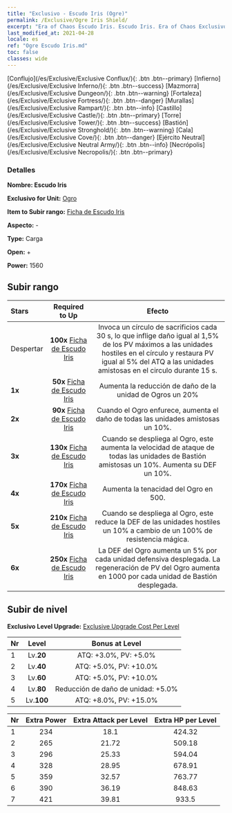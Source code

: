 ```yaml
---
title: "Exclusivo - Escudo Iris (Ogre)"
permalink: /Exclusive/Ogre Iris Shield/
excerpt: "Era of Chaos Escudo Iris. Escudo Iris. Era of Chaos Exclusivo Escudo Iris. Ogro Exclusivo."
last_modified_at: 2021-04-28
locale: es
ref: "Ogre Escudo Iris.md"
toc: false
classes: wide
---
```

 [Conflujo](/es/Exclusive/Exclusive Conflux/){: .btn .btn--primary} [Infierno](/es/Exclusive/Exclusive Inferno/){: .btn .btn--success} [Mazmorra](/es/Exclusive/Exclusive Dungeon/){: .btn .btn--warning} [Fortaleza](/es/Exclusive/Exclusive Fortress/){: .btn .btn--danger} [Murallas](/es/Exclusive/Exclusive Rampart/){: .btn .btn--info} [Castillo](/es/Exclusive/Exclusive Castle/){: .btn .btn--primary} [Torre](/es/Exclusive/Exclusive Tower/){: .btn .btn--success} [Bastión](/es/Exclusive/Exclusive Stronghold/){: .btn .btn--warning} [Cala](/es/Exclusive/Exclusive Cove/){: .btn .btn--danger} [Ejército Neutral](/es/Exclusive/Exclusive Neutral Army/){: .btn .btn--info} [Necrópolis](/es/Exclusive/Exclusive Necropolis/){: .btn .btn--primary} 

### Detalles
 **Nombre: Escudo Iris** 

 **Exclusivo for Unit:** [Ogro](/es/units/Ogre/) 

 **Item to Subir rango:** [Ficha de Escudo Iris](/ItemsES/con_913/)

 **Aspecto:** -

 **Type:** Carga

 **Open:** +

 **Power:** 1560

## Subir rango

  |     Stars    |  Required to Up | Efecto |
  |:-------------|:---------------:|:---------------:|
  |  Despertar  | **100x** [Ficha de Escudo Iris](/ItemsES/con_913/) | Invoca un círculo de sacrificios cada 30 s, lo que inflige daño igual al 1,5% de los PV máximos a las unidades hostiles en el círculo y restaura PV igual al 5% del ATQ a las unidades amistosas en el circulo durante 15 s. |
  | **1x** <i class="fas fa-star"/> | **50x** [Ficha de Escudo Iris](/ItemsES/con_913/) | Aumenta la reducción de daño de la unidad de Ogros un 20% |
  | **2x** <i class="fas fa-star"/> | **90x** [Ficha de Escudo Iris](/ItemsES/con_913/) | Cuando el Ogro enfurece, aumenta el daño de todas las unidades amistosas un 10%. |
  | **3x** <i class="fas fa-star"/> | **130x** [Ficha de Escudo Iris](/ItemsES/con_913/) | Cuando se despliega al Ogro, este aumenta la velocidad de ataque de todas las unidades de Bastión amistosas un 10%. Aumenta su DEF un 10%. |
  | **4x** <i class="fas fa-star"/> | **170x** [Ficha de Escudo Iris](/ItemsES/con_913/) | Aumenta la tenacidad del Ogro en 500. |
  | **5x** <i class="fas fa-star"/> | **210x** [Ficha de Escudo Iris](/ItemsES/con_913/) | Cuando se despliega al Ogro, este reduce la DEF de las unidades hostiles un 10% a cambio de un 100% de resistencia mágica. |
  | **6x** <i class="fas fa-star"/> | **250x** [Ficha de Escudo Iris](/ItemsES/con_913/) | La DEF del Ogro aumenta un 5% por cada unidad defensiva desplegada. La regeneración de PV del Ogro aumenta en 1000 por cada unidad de Bastión desplegada. |


## Subir de nivel
 **Exclusivo Level Upgrade:** [Exclusive Upgrade Cost Per Level](/Exclusive/ExclusiveUpgradeCostPerLevel/)

  |  Nr  |   Level  | Bonus at Level |
  |:-----|:--------:|:--------------:|
  | 1 | Lv.**20** | ATQ: +3.0%, PV: +5.0% |
  | 2 | Lv.**40** | ATQ: +5.0%, PV: +10.0% |
  | 3 | Lv.**60** | ATQ: +5.0%, PV: +10.0% |
  | 4 | Lv.**80** | Reducción de daño de unidad: +5.0% |
  | 5 | Lv.**100** | ATQ: +8.0%, PV: +15.0% |


  |  Nr  |  Extra Power | Extra Attack per Level | Extra HP per Level |
  |:-----|:--------:|:--------:|:--------:|
  | 1 | 234 | 18.1 | 424.32 |
  | 2 | 265 | 21.72 | 509.18 |
  | 3 | 296 | 25.33 | 594.04 |
  | 4 | 328 | 28.95 | 678.91 |
  | 5 | 359 | 32.57 | 763.77 |
  | 6 | 390 | 36.19 | 848.63 |
  | 7 | 421 | 39.81 | 933.5 |


